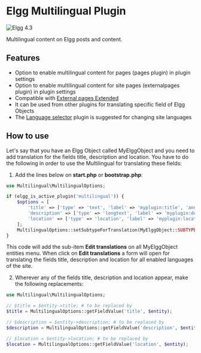 # Elgg Multilingual Plugin

![Elgg 4.3](https://img.shields.io/badge/Elgg-4.3-orange.svg?style=flat-square)

Multilingual content on Elgg posts and content.

## Features

- Option to enable multilingual content for pages (pages plugin) in plugin settings
- Option to enable multilingual content for site pages (externalpages plugin) in plugin settings
- Compatible with [External pages Extended](https://github.com/nlybe/Elgg-externalpages_extended)
- It can be used from other plugins for translating specific field of Elgg Objects
- The [Language selector](https://github.com/ColdTrick/language_selector) plugin is suggested for changing site languages

## How to use

Let's say that you have an Elgg Object called MyElggObject and you need to add translation for the fields title, description and location. You have to do the following in order to use the Multilingual for translating these fields:

1. Add the lines below on **start.php** or **bootstrap.php**:

```php
use Multilingual\MultilingualOptions;

if (elgg_is_active_plugin('multilingual')) {
    $options = [
        'title' => ['type' => 'text', 'label' => 'myplugin:title', 'annotate' => false],
        'description' => ['type' => 'longtext', 'label' => 'myplugin:description', 'annotate' => false],
        'location' => ['type' => 'location', 'label' => 'myplugin:location', 'annotate' => false],
    ];
    MultilingualOptions::setSubtypeForTranslation(MyElggObject::SUBTYPE, $options);
}
```

This code will add the sub-item **Edit translations** on all MyElggObject entities menu. When click on **Edit translations** a form will open for translating
the fields title, description and location for all enabled languages of the site.

2. Wherever any of the fields title, description and location appear, make the following replacements:

```php
use Multilingual\MultilingualOptions;

// $title = $entity->title; # to be replaced by
$title = MultilingualOptions::getFieldValue('title', $entity);

// $description = $entity->description; # to be replaced by
$description = MultilingualOptions::getFieldValue('description', $entity);

// $location = $entity->location; # to be replaced by
$location = MultilingualOptions::getFieldValue('location', $entity);
```


